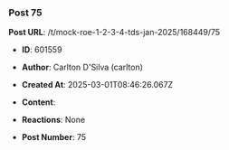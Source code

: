 ### Post 75
**Post URL**: /t/mock-roe-1-2-3-4-tds-jan-2025/168449/75
- **ID**: 601559
- **Author**: Carlton D'Silva (carlton)
- **Created At**: 2025-03-01T08:46:26.067Z
- **Content**:  
  
- **Reactions**: None
- **Post Number**: 75

